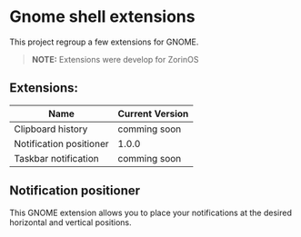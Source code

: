 # Gnome shell extensions

This project regroup a few extensions for GNOME.

> <b>NOTE:</B> Extensions were develop for ZorinOS

## Extensions:

| Name                    | Current Version |
| ----------------------- | --------------- |
| Clipboard history       | comming soon    |
| Notification positioner | 1.0.0           |
| Taskbar notification    | comming soon    |


## Notification positioner
This GNOME extension allows you to place your notifications at the desired horizontal and vertical positions.